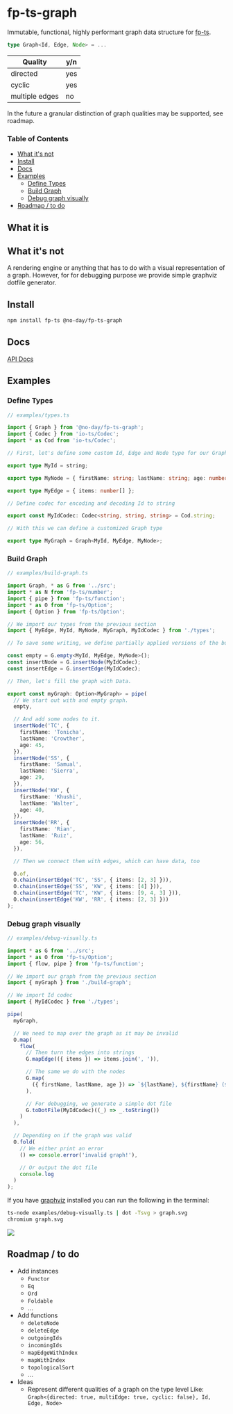 # fp-ts-graph

Immutable, functional, highly performant graph data structure for [fp-ts](https://github.com/gcanti/fp-ts).

```ts
type Graph<Id, Edge, Node> = ...
```

| Quality        | y/n |
| -------------- | --- |
| directed       | yes |
| cyclic         | yes |
| multiple edges | no  |

In the future a granular distinction of graph qualities may be supported, see roadmap.

### Table of Contents

<!-- START doctoc generated TOC please keep comment here to allow auto update -->
<!-- DON'T EDIT THIS SECTION, INSTEAD RE-RUN doctoc TO UPDATE -->

- [What it's not](#what-its-not)
- [Install](#install)
- [Docs](#docs)
- [Examples](#examples)
  - [Define Types](#define-types)
  - [Build Graph](#build-graph)
  - [Debug graph visually](#debug-graph-visually)
- [Roadmap / to do](#roadmap--to-do)

<!-- END doctoc generated TOC please keep comment here to allow auto update -->

## What it is

## What it's not

A rendering engine or anything that has to do with a visual representation of a graph. However, for for debugging purpose we provide simple graphviz dotfile generator.

## Install

```bash
npm install fp-ts @no-day/fp-ts-graph
```

## Docs

[API Docs](https://no-day.github.io/fp-ts-graph/modules/index.ts.html)

## Examples

### Define Types

```ts
// examples/types.ts

import { Graph } from '@no-day/fp-ts-graph';
import { Codec } from 'io-ts/Codec';
import * as Cod from 'io-ts/Codec';

// First, let's define some custom Id, Edge and Node type for our Graph

export type MyId = string;

export type MyNode = { firstName: string; lastName: string; age: number };

export type MyEdge = { items: number[] };

// Define codec for encoding and decoding Id to string

export const MyIdCodec: Codec<string, string, string> = Cod.string;

// With this we can define a customized Graph type

export type MyGraph = Graph<MyId, MyEdge, MyNode>;
```

### Build Graph

```ts
// examples/build-graph.ts

import Graph, * as G from '../src';
import * as N from 'fp-ts/number';
import { pipe } from 'fp-ts/function';
import * as O from 'fp-ts/Option';
import { Option } from 'fp-ts/Option';

// We import our types from the previous section
import { MyEdge, MyId, MyNode, MyGraph, MyIdCodec } from './types';

// To save some writing, we define partially applied versions of the builder functions

const empty = G.empty<MyId, MyEdge, MyNode>();
const insertNode = G.insertNode(MyIdCodec);
const insertEdge = G.insertEdge(MyIdCodec);

// Then, let's fill the graph with Data.

export const myGraph: Option<MyGraph> = pipe(
  // We start out with and empty graph.
  empty,

  // And add some nodes to it.
  insertNode('TC', {
    firstName: 'Tonicha',
    lastName: 'Crowther',
    age: 45,
  }),
  insertNode('SS', {
    firstName: 'Samual',
    lastName: 'Sierra',
    age: 29,
  }),
  insertNode('KW', {
    firstName: 'Khushi',
    lastName: 'Walter',
    age: 40,
  }),
  insertNode('RR', {
    firstName: 'Rian',
    lastName: 'Ruiz',
    age: 56,
  }),

  // Then we connect them with edges, which can have data, too

  O.of,
  O.chain(insertEdge('TC', 'SS', { items: [2, 3] })),
  O.chain(insertEdge('SS', 'KW', { items: [4] })),
  O.chain(insertEdge('TC', 'KW', { items: [9, 4, 3] })),
  O.chain(insertEdge('KW', 'RR', { items: [2, 3] }))
);
```

### Debug graph visually

```ts
// examples/debug-visually.ts

import * as G from '../src';
import * as O from 'fp-ts/Option';
import { flow, pipe } from 'fp-ts/function';

// We import our graph from the previous section
import { myGraph } from './build-graph';

// We import Id codec
import { MyIdCodec } from './types';

pipe(
  myGraph,

  // We need to map over the graph as it may be invalid
  O.map(
    flow(
      // Then turn the edges into strings
      G.mapEdge(({ items }) => items.join(', ')),

      // The same we do with the nodes
      G.map(
        ({ firstName, lastName, age }) => `${lastName}, ${firstName} (${age})`
      ),

      // For debugging, we generate a simple dot file
      G.toDotFile(MyIdCodec)((_) => _.toString())
    )
  ),

  // Depending on if the graph was valid
  O.fold(
    // We either print an error
    () => console.error('invalid graph!'),

    // Or output the dot file
    console.log
  )
);
```

If you have [graphviz](https://graphviz.org) installed you can run the following in the terminal:

```bash
ts-node examples/debug-visually.ts | dot -Tsvg > graph.svg
chromium graph.svg
```

<img src="./graph.svg"/>

## Roadmap / to do

- Add instances
  - `Functor`
  - `Eq`
  - `Ord`
  - `Foldable`
  - ...
- Add functions
  - `deleteNode`
  - `deleteEdge`
  - `outgoingIds`
  - `incomingIds`
  - `mapEdgeWithIndex`
  - `mapWithIndex`
  - `topologicalSort`
  - ...
- Ideas
  - Represent different qualities of a graph on the type level
    Like: `Graph<{directed: true, multiEdge: true, cyclic: false}, Id, Edge, Node>`

